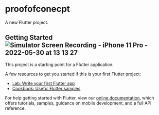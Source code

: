 # proofofconecpt

A new Flutter project.

## Getting Started![Simulator Screen Recording - iPhone 11 Pro - 2022-05-30 at 13 13 27](https://user-images.githubusercontent.com/88076276/170942718-512e1d83-b544-462d-9be6-b8163c4a5fc8.gif)



This project is a starting point for a Flutter application.

A few resources to get you started if this is your first Flutter project:

- [Lab: Write your first Flutter app](https://flutter.dev/docs/get-started/codelab)
- [Cookbook: Useful Flutter samples](https://flutter.dev/docs/cookbook)

For help getting started with Flutter, view our
[online documentation](https://flutter.dev/docs), which offers tutorials,
samples, guidance on mobile development, and a full API reference.
